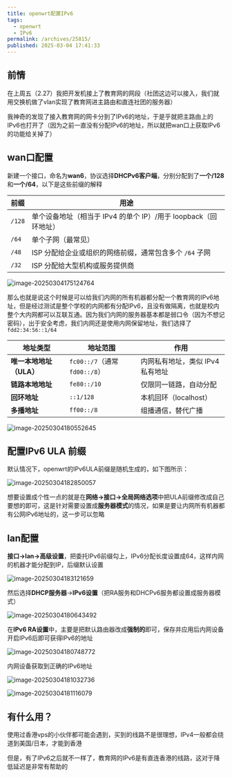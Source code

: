 ```yaml
---
title: openwrt配置IPv6
tags:
  - openwrt
  - IPv6
permalink: /archives/25815/
published: 2025-03-04 17:41:33
---
```

## 前情

在上周五（2.27）我把开发机接上了教育网的网段（社团这边可以接入，我们就用交换机做了vlan实现了教育网进主路由和直连社团的服务器）

我神奇的发现了接入教育网的网卡分到了IPv6的地址，于是乎就把主路由上的IPv6也打开了（因为之前一直没有分配IPv6的地址，所以就把wan口上获取IPv6的功能给关掉了）

## wan口配置

新建一个接口，命名为**wan6**，协议选择**DHCPv6客户端**，分别分配到了**一个/128**和**一个/64**，以下是这些前缀的解释

| 前缀   | 用途                                                         |
| ------ | ------------------------------------------------------------ |
| `/128` | 单个设备地址（相当于 IPv4 的单个 IP）/用于 loopback（回环地址） |
| `/64`  | 单个子网（最常见）                                           |
| `/48`  | ISP 分配给企业或组织的网络前缀，通常包含多个 `/64` 子网      |
| `/32`  | ISP 分配给大型机构或服务提供商                               |

![image-20250304175124764](./images/202503041819676.png)

那么也就是说这个时候是可以给我们内网的所有机器都分配一个教育网的IPv6地址，但是经过测试是整个学校的内网都有分配IPv6，且没有做隔离，也就是校内整个大内网都可以互联互通。因为我们内网的服务器基本都是弱口令（因为不想记密码），出于安全考虑，我们内网还是使用内网保留地址，我们选择了`fdd2:34:56::1/64`

| 地址类型                | 地址范围                      | 作用                             |
| ----------------------- | ----------------------------- | -------------------------------- |
| **唯一本地地址（ULA）** | `fc00::/7`（通常 `fd00::/8`） | 内网私有地址，类似 IPv4 私有地址 |
| **链路本地地址**        | `fe80::/10`                   | 仅限同一链路，自动分配           |
| **回环地址**            | `::1/128`                     | 本机回环（localhost）            |
| **多播地址**            | `ff00::/8`                    | 组播通信，替代广播               |

![image-20250304180552645](./images/202503041805554.png)

## 配置IPv6 ULA 前缀

默认情况下，openwrt的IPv6ULA前缀是随机生成的，如下图所示：

![image-20250304182850057](./images/202503041848320.png)

想要设置成个性一点的就是在**网络->接口->全局网络选项**中把ULA前缀修改成自己要想的即可，这是针对需要设置成**服务器模式**的情况，如果是要让内网所有机器都有公网IPv6地址的，这一步可以忽略

## lan配置

**接口->lan->高级设置**，把委托IPv6前缀勾上，IPv6分配长度设置成64，这样内网的机器才能分配到IP，后缀默认设置

![image-20250304183121659](./images/202503041848377.png)

然后选择**DHCP服务器**->**IPv6设置**（把RA服务和DHCPv6服务都设置成服务器模式）

![image-20250304180643492](./images/202503041808909.png)

在**IPv6 RA设置**中，主要是把默认路由器改成**强制的**即可，保存并应用后内网设备开启IPv6后即可获得IPv6的地址

![image-20250304180748772](./images/202503041819125.png)

内网设备获取到正确的IPv6地址

![image-20250304181032736](./images/202503041819318.png)

![image-20250304181116079](./images/202503041819829.png)

## 有什么用？

使用过香港vps的小伙伴都可能会遇到，买到的线路不是很理想，IPv4一般都会绕道到美国/日本，才能到香港

但是，有了IPv6之后就不一样了，教育网的IPv6是有直连香港的线路，这对于降低延迟是非常有帮助的
